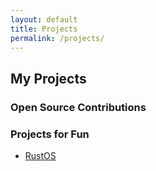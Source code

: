 ```yaml
---
layout: default
title: Projects
permalink: /projects/
---
```


## My Projects

### Open Source Contributions

### Projects for Fun

- [RustOS](RustOS)